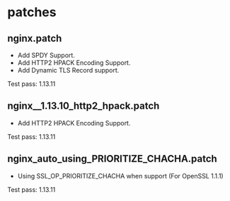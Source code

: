 # patches


## nginx.patch
* Add SPDY Support.
* Add HTTP2 HPACK Encoding Support.
* Add Dynamic TLS Record support.

Test pass: 1.13.11


## nginx__1.13.10_http2_hpack.patch
* Add HTTP2 HPACK Encoding Support.

Test pass: 1.13.11


## nginx_auto_using_PRIORITIZE_CHACHA.patch
* Using SSL_OP_PRIORITIZE_CHACHA when support (For OpenSSL 1.1.1)

Test pass: 1.13.11
